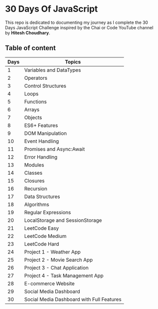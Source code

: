 # 30 Days Of JavaScript

This repo is dedicated to documenting my journey as I complete the 30 Days JavaScript Challenge inspired by the Chai or Code YouTube channel by **Hitesh Choudhary**.

## Table of content

| Days | Topics                                    |
| ---- | ----------------------------------------- |
| 1    | Variables and DataTypes                   |
| 2    | Operators                                 |
| 3    | Control Structures                        |
| 4    | Loops                                     |
| 5    | Functions                                 |
| 6    | Arrays                                    |
| 7    | Objects                                   |
| 8    | ES6+ Features                             |
| 9    | DOM Manipulation                          |
| 10   | Event Handling                            |
| 11   | Promises and Async:Await                  |
| 12   | Error Handling                            |
| 13   | Modules                                   |
| 14   | Classes                                   |
| 15   | Closures                                  |
| 16   | Recursion                                 |
| 17   | Data Structures                           |
| 18   | Algorithms                                |
| 19   | Regular Expressions                       |
| 20   | LocalStorage and SessionStorage           |
| 21   | LeetCode Easy                             |
| 22   | LeetCode Medium                           |
| 23   | LeetCode Hard                             |
| 24   | Project 1 - Weather App                   |
| 25   | Project 2 - Movie Search App              |
| 26   | Project 3 - Chat Application              |
| 27   | Project 4 - Task Management App           |
| 28   | E-commerce Website                        |
| 29   | Social Media Dashboard                    |
| 30   | Social Media Dashboard with Full Features |

